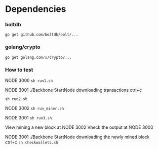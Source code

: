 # Dependencies
### boltdb
<code>go get github.com/boltdb/bolt/...</code>
### golang/crypto
<code>go get golang.com/x/crypto/... </code>

### How to test
NODE 3000
<code>sh run1.sh</code>

NODE 3001
./Backbone StartNode
downloading transactions
ctrl+c

<code>sh run2.sh</code>

NODE 3002
<code>sh run_miner.sh</code>

NODE 3001
<code>sh run3.sh</code>

View mining a new block at NODE 3002
Vheck the output at NODE 3000

NODE 3001
./Backbone StartNode
downloading the newly mined block
ctrl+c
<code>sh checkwallets.sh</code>
